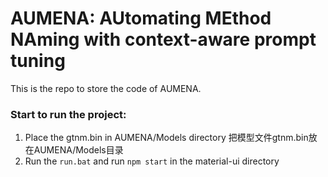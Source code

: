 # AUMENA: AUtomating MEthod NAming with context-aware prompt tuning

This is the repo to store the code of AUMENA.



### Start to run the project:

1. Place the gtnm.bin in AUMENA/Models directory 把模型文件gtnm.bin放在AUMENA/Models目录
2. Run the `run.bat` and run `npm start` in the material-ui directory


